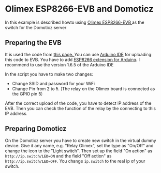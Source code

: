<h1>Olimex ESP8266-EVB and Domoticz</h1>
<p>In this example is described howto using <a hREf="https://www.olimex.com/Products/IoT/ESP8266-EVB/open-source-hardware">
Olimex ESP8266-EVB </a> as the switch for the Domoticz server</p>
<h2>Preparing the EVB</h2>
<p>It is used the code from <a href="http://www.arduinesp.com/wifiwebserver"> this page. </a> You can use <a href="https://www.arduino.cc/en/Main/Software">
Arduino IDE</a> for uploading this code to EVB. You have to add <a href="https://github.com/esp8266/Arduino">ESP8266 extension for Arduino</a>.
I recommend to use the version 1.6.5 of the Arduino IDE</a></p>
<p>In the script you have to make two changes:</p>
<ul>
<li>Change SSID and password for your WiFi
<li>Change Pin from 2 to 5. (The relay on the Olimex board is connected as the GPIO pin 5)
</ul>
<p>After the correct upload of the code, you have to detect IP address of the EVB.
Then you can check the function of the relay by the connecting to this IP address.</p>
<h2>Preparing Domoticz</h2>
<p>On the Domoticz server you have to create new switch in the virtual dummy device. Give it any name, e.g. "Relay Olimex", set the type as "On/Off" and change the icon to the "Light switch". Then set up the field "On action" as <code>http://ip.switch/LED=ON</code> and the field "Off action" as <code>http://ip.switch/LED=OFF</code>. You change <code>ip.switch</code> to the real ip of your switch.</p>
